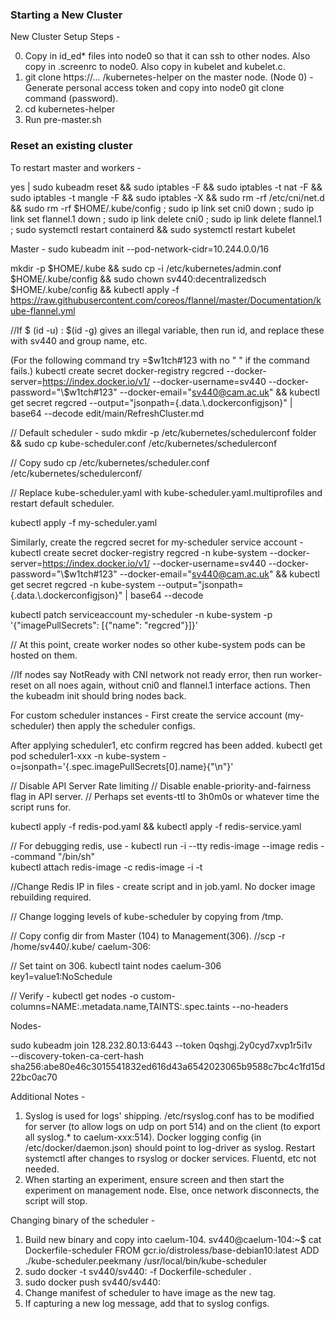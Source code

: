 ### Starting a New Cluster

New Cluster Setup Steps -


0. Copy in id_ed* files into node0 so that it can ssh to other nodes. Also copy in .screenrc to node0. Also copy in kubelet and kubelet.c. 
1. git clone https://... /kubernetes-helper on the master node. (Node 0) - Generate personal access token and copy into node0 git clone command (password).
2. cd kubernetes-helper
3. Run pre-master.sh


### Reset an existing cluster

To restart master and workers -

yes | sudo kubeadm reset && sudo iptables -F && sudo iptables -t nat -F && sudo iptables -t mangle -F && sudo iptables -X && sudo rm -rf /etc/cni/net.d && sudo rm -rf $HOME/.kube/config ; sudo ip link set cni0 down ; sudo ip link set flannel.1 down ; sudo ip link delete cni0 ; sudo ip link delete flannel.1 ; sudo systemctl restart containerd && sudo systemctl restart kubelet

Master -
sudo kubeadm init --pod-network-cidr=10.244.0.0/16

mkdir -p $HOME/.kube && sudo cp -i /etc/kubernetes/admin.conf $HOME/.kube/config && sudo chown sv440:decentralizedsch $HOME/.kube/config && kubectl apply -f https://raw.githubusercontent.com/coreos/flannel/master/Documentation/kube-flannel.yml


//If $ (id -u) : $(id -g) gives an illegal variable, then run id, and replace these with sv440 and group name, etc.


(For the following command try =\$w1tch\#123 with no " " if the command fails.)
kubectl create secret docker-registry regcred --docker-server=https://index.docker.io/v1/ --docker-username=sv440 --docker-password="\\$w1tch#123" --docker-email="sv440@cam.ac.uk" && kubectl get secret regcred --output="jsonpath={.data.\\.dockerconfigjson}" | base64 --decode
edit/main/RefreshCluster.md

// Default scheduler - sudo mkdir -p /etc/kubernetes/schedulerconf folder && sudo cp kube-scheduler.conf /etc/kubernetes/schedulerconf

// Copy sudo cp /etc/kubernetes/scheduler.conf /etc/kubernetes/schedulerconf/

// Replace kube-scheduler.yaml with kube-scheduler.yaml.multiprofiles and restart default scheduler.


kubectl apply -f  my-scheduler.yaml 

Similarly, create the regcred secret for my-scheduler service account -
kubectl create secret docker-registry regcred -n kube-system --docker-server=https://index.docker.io/v1/ --docker-username=sv440 --docker-password="\\$w1tch#123" --docker-email="sv440@cam.ac.uk" && kubectl get secret regcred -n kube-system --output="jsonpath={.data.\\.dockerconfigjson}" | base64 --decode



kubectl patch serviceaccount my-scheduler -n kube-system  -p '{"imagePullSecrets": [{"name": "regcred"}]}'


// At this point, create worker nodes so other kube-system pods can be hosted on them.

//If nodes say NotReady with CNI network not ready error, then run worker-reset on all noes again, without cni0 and flannel.1 interface actions. Then the kubeadm init should bring nodes back.


For custom scheduler instances - First create the service account (my-scheduler) then apply the scheduler configs.

After applying scheduler1, etc confirm regcred has been added. 
kubectl get pod scheduler1-xxx -n kube-system -o=jsonpath='{.spec.imagePullSecrets[0].name}{"\n"}'



// Disable API Server Rate limiting
// Disable enable-priority-and-fairness flag in API server.
// Perhaps set events-ttl to 3h0m0s or whatever time the script runs for.



kubectl apply -f redis-pod.yaml && kubectl apply -f redis-service.yaml

// For debugging redis, use - 
kubectl run -i --tty redis-image --image redis --command "/bin/sh"	
kubectl attach redis-image -c redis-image -i -t


//Change Redis IP in files - create script and in job.yaml. No docker image rebuilding required. 

// Change logging levels of kube-scheduler by copying from /tmp.


// Copy config dir from Master (104) to Management(306).
//scp -r /home/sv440/.kube/  caelum-306:

// Set taint on 306. kubectl taint nodes caelum-306 key1=value1:NoSchedule 

// Verify - kubectl get nodes -o custom-columns=NAME:.metadata.name,TAINTS:.spec.taints --no-headers 


Nodes-

sudo kubeadm join 128.232.80.13:6443 --token 0qshgj.2y0cyd7xvp1r5i1v \
        --discovery-token-ca-cert-hash sha256:abe80e46c3015541832ed616d43a6542023065b9588c7bc4c1fd15d22bc0ac70
        
        
        

Additional Notes - 
1. Syslog is used for logs' shipping. /etc/rsyslog.conf has to be modified for server (to allow logs on udp on port 514) and on the client (to export all syslog.* to caelum-xxx:514). Docker logging config (in /etc/docker/daemon.json) should point to log-driver as syslog. Restart systemctl after changes to rsyslog or docker services. Fluentd, etc not needed.
2. When starting an experiment, ensure screen and then start the experiment on management node. Else, once network disconnects, the script will stop.


Changing binary of the scheduler - 
1. Build new binary and copy into caelum-104.
sv440@caelum-104:~$ cat Dockerfile-scheduler
FROM gcr.io/distroless/base-debian10:latest
ADD ./kube-scheduler.peekmany /usr/local/bin/kube-scheduler
2. sudo docker -t sv440/sv440:<tag> -f Dockerfile-scheduler .
3. sudo docker push sv440/sv440:<tag>
4. Change manifest of scheduler to have image as the new tag.
5. If capturing a new log message, add that to syslog configs.
        
